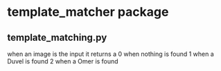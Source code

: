 # template_matcher package
## template_matching.py
when an image is the input it returns a
	0 when nothing is found
	1 when a Duvel is found
	2 when a Omer is found
